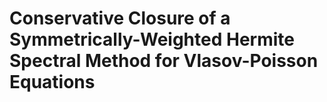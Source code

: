 # Conservative Closure of a Symmetrically-Weighted Hermite Spectral Method for Vlasov-Poisson Equations
